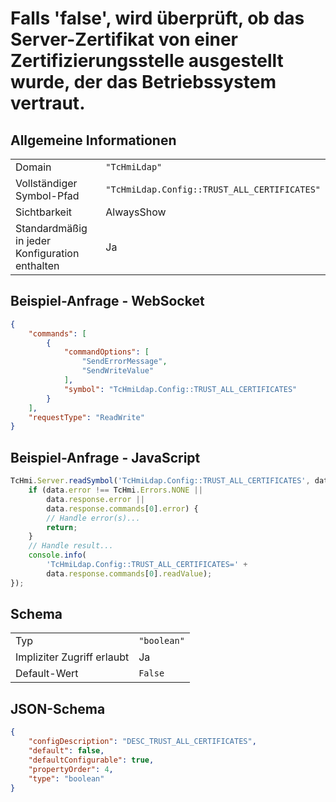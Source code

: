 # Falls 'false', wird überprüft, ob das Server-Zertifikat von einer Zertifizierungsstelle ausgestellt wurde, der das Betriebssystem vertraut.

## Allgemeine Informationen

|  |  |
| - | - |
| Domain | `"TcHmiLdap"` |
| Vollständiger Symbol-Pfad | `"TcHmiLdap.Config::TRUST_ALL_CERTIFICATES"` |
| Sichtbarkeit | AlwaysShow |
| Standardmäßig in jeder Konfiguration enthalten | Ja |

## Beispiel-Anfrage - WebSocket

```json
{
    "commands": [
        {
            "commandOptions": [
                "SendErrorMessage",
                "SendWriteValue"
            ],
            "symbol": "TcHmiLdap.Config::TRUST_ALL_CERTIFICATES"
        }
    ],
    "requestType": "ReadWrite"
}
```

## Beispiel-Anfrage - JavaScript

```javascript
TcHmi.Server.readSymbol('TcHmiLdap.Config::TRUST_ALL_CERTIFICATES', data => {
    if (data.error !== TcHmi.Errors.NONE ||
        data.response.error ||
        data.response.commands[0].error) {
        // Handle error(s)...
        return;
    }
    // Handle result...
    console.info(
        'TcHmiLdap.Config::TRUST_ALL_CERTIFICATES=' +
        data.response.commands[0].readValue);
});
```

## Schema

|  |  |
| - | - |
| Typ | `"boolean"` |
| Impliziter Zugriff erlaubt | Ja |
| Default-Wert | `False` |

## JSON-Schema

```json
{
    "configDescription": "DESC_TRUST_ALL_CERTIFICATES",
    "default": false,
    "defaultConfigurable": true,
    "propertyOrder": 4,
    "type": "boolean"
}
```
